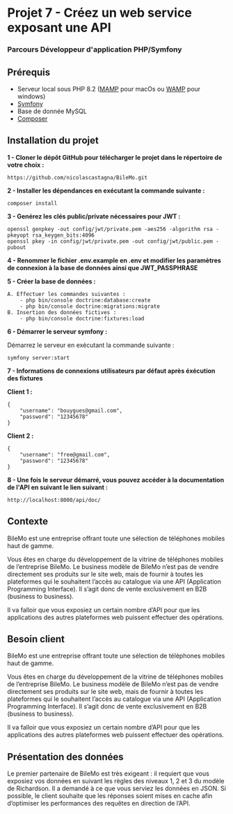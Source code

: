 # Projet 7 - Créez un web service exposant une API
### Parcours Développeur d'application PHP/Symfony

## Prérequis

- Serveur local sous PHP 8.2 ([MAMP](https://www.wampserver.com/) pour macOs ou [WAMP](https://www.mamp.info/en/mamp/mac/) pour windows)
- [Symfony](https://symfony.com/download)
- Base de donnée MySQL
- [Composer](https://getcomposer.org/)
  
## Installation du projet

**1 - Cloner le dépôt GitHub pour télécharger le projet dans le répertoire de votre choix :**
```
https://github.com/nicolascastagna/BileMo.git
```

**2 - Installer les dépendances en exécutant la commande suivante :**
```
composer install
```

**3 - Genérez les clés public/private nécessaires pour JWT :**
```
openssl genpkey -out config/jwt/private.pem -aes256 -algorithm rsa -pkeyopt rsa_keygen_bits:4096
openssl pkey -in config/jwt/private.pem -out config/jwt/public.pem -pubout

```

**4 - Renommer le fichier **.env.example** en **.env** et modifier les paramètres de connexion à la base de données ainsi que JWT_PASSPHRASE**

**5 - Créer la base de données :**   
    
    A. Effectuer les commandes suivantes :
        - php bin/console doctrine:database:create
        - php bin/console doctrine:migrations:migrate
    B. Insertion des données fictives :
        - php bin/console doctrine:fixtures:load
      

**6 - Démarrer le serveur symfony :**   

Démarrez le serveur en exécutant la commande suivante :
```
symfony server:start
```

**7 - Informations de connexions utilisateurs par défaut après éxécution des fixtures**

**Client 1 :**
```
{
    "username": "bouygues@gmail.com",
    "password": "12345678"
}
```

**Client 2 :**
```
{
    "username": "free@gmail.com",
    "password": "12345678"
}
```

**8 - Une fois le serveur démarré, vous pouvez accéder à la documentation de l'API en suivant le lien suivant :**    
```
http://localhost:8000/api/doc/
```

## Contexte
BileMo est une entreprise offrant toute une sélection de téléphones mobiles haut de gamme.

Vous êtes en charge du développement de la vitrine de téléphones mobiles de l’entreprise BileMo. Le business modèle de BileMo n’est pas de vendre directement ses produits sur le site web, mais de fournir à toutes les plateformes qui le souhaitent l’accès au catalogue via une API (Application Programming Interface). Il s’agit donc de vente exclusivement en B2B (business to business).

Il va falloir que vous exposiez un certain nombre d’API pour que les applications des autres plateformes web puissent effectuer des opérations.

## Besoin client
BileMo est une entreprise offrant toute une sélection de téléphones mobiles haut de gamme.

Vous êtes en charge du développement de la vitrine de téléphones mobiles de l’entreprise BileMo. Le business modèle de BileMo n’est pas de vendre directement ses produits sur le site web, mais de fournir à toutes les plateformes qui le souhaitent l’accès au catalogue via une API (Application Programming Interface). Il s’agit donc de vente exclusivement en B2B (business to business).

Il va falloir que vous exposiez un certain nombre d’API pour que les applications des autres plateformes web puissent effectuer des opérations.

## Présentation des données
Le premier partenaire de BileMo est très exigeant : il requiert que vous exposiez vos données en suivant les règles des niveaux 1, 2 et 3 du modèle de Richardson. Il a demandé à ce que vous serviez les données en JSON. Si possible, le client souhaite que les réponses soient mises en cache afin d’optimiser les performances des requêtes en direction de l’API.
